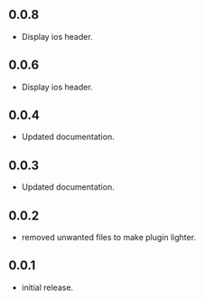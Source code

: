 ## 0.0.8

* Display ios header.

## 0.0.6

* Display ios header.

## 0.0.4

* Updated documentation.

## 0.0.3

* Updated documentation.

## 0.0.2

* removed unwanted files to make plugin lighter.

## 0.0.1

* initial release.
